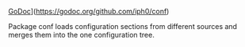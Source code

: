 [GoDoc](https://godoc.org/github.com/iph0/conf?status.svg)](https://godoc.org/github.com/iph0/conf)

Package conf loads configuration sections from different sources and merges
them into the one configuration tree.